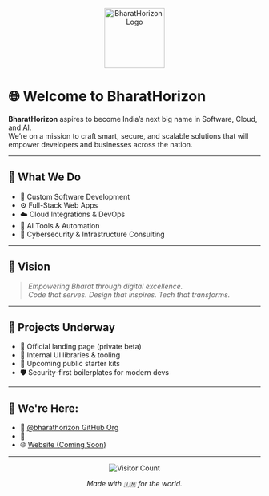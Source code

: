 <p align="center">
  <img src="https://bharathorizon.netlify.app/assets/bharathorizonlogo.png" width="120" alt="BharatHorizon Logo"/>
</p>

# 🌐 Welcome to BharatHorizon

**BharatHorizon** aspires to become India’s next big name in Software, Cloud, and AI.  
We’re on a mission to craft smart, secure, and scalable solutions that will empower developers and businesses across the nation.

---

## 🧠 What We Do

- 🔧 Custom Software Development  
- ⚙️ Full-Stack Web Apps  
- ☁️ Cloud Integrations & DevOps  
- 🤖 AI Tools & Automation  
- 🔐 Cybersecurity & Infrastructure Consulting

---

## 🚀 Vision

> *Empowering Bharat through digital excellence.*  
> *Code that serves. Design that inspires. Tech that transforms.*

---

## 💼 Projects Underway

- 🎯 Official landing page (private beta)
- 🔧 Internal UI libraries & tooling
- 🚀 Upcoming public starter kits
- 🛡️ Security-first boilerplates for modern devs

---

## 📍 We're Here:

- 🐙 [@bharathorizon GitHub Org](https://github.com/BharatHorizon-official)
- 🚀
- 🌐 [Website (Coming Soon)](https://bharathorizon.netlify.app/)

---

<p align="center">
  <img src="https://komarev.com/ghpvc/?username=BharatHorizon-official&label=Visitors&color=0e75b6&style=flat" alt="Visitor Count"/>
</p>


<p align="center">
  <i>Made with 🇮🇳 for the world.</i>
</p>


